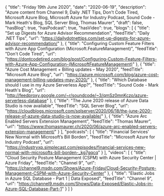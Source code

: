 {
  "title": "Friday 19th June 2020",
  "date": "2020-06-19",
  "description": "Azure content from Channel 9, Daily .NET Tips, Don't Code Tired, Microsoft Azure Blog, Microsoft Azure for Industry Podcast, Sound Code - Mark Heath's Blog, SQL Server Blog, Thomas Maurer",
  "draft": false,
  "hasBlog": true,
  "hasPodcast": true,
  "hasVideo": true,
  "blogs": [
    {
      "title": "Set up Digests for Azure Advisor Recommendation",
      "feedTitle": "Daily .NET Tips",
      "url": "https://dailydotnettips.com/set-up-digests-for-azure-advisor-recommendation/"
    },
    {
      "title": "Configuring Custom Feature Filters with Azure App Configuration (Microsoft.FeatureManagement)",
      "feedTitle": "Don't Code Tired",
      "url": "https://dontcodetired.com/blog/post/Configuring-Custom-Feature-Filters-with-Azure-App-Configuration-(MicrosoftFeatureManagement)"
    },
    {
      "title": "Azure Cost Management + Billing updates – May 2020",
      "feedTitle": "Microsoft Azure Blog",
      "url": "https://azure.microsoft.com/blog/azure-cost-management-billing-updates-may-2020/"
    },
    {
      "title": "Which Database should I use in my Azure Serverless App?",
      "feedTitle": "Sound Code - Mark Heath's Blog",
      "url": "http://feedproxy.google.com/~r/soundcode/~3/qmSz0mnKczo/azure-serverless-database"
    },
    {
      "title": "The June 2020 release of Azure Data Studio is now available",
      "feedTitle": "SQL Server Blog",
      "url": "https://cloudblogs.microsoft.com/sqlserver/2020/06/18/the-june-2020-release-of-azure-data-studio-is-now-available/"
    },
    {
      "title": "Azure Arc Enabled Servers Extension Management",
      "feedTitle": "Thomas Maurer",
      "url": "https://www.thomasmaurer.ch/2020/06/azure-arc-enabled-servers-extension-management/"
    }
  ],
  "podcasts": [
    {
      "title": "Financial Services’ New Normal with Microsoft’s Bill Borden",
      "feedTitle": "Microsoft Azure for Industry Podcast",
      "url": "https://industryxp.simplecast.com/episodes/financial-services-new-normal-with-microsofts-bill-borden-_kg7gqcq"
    }
  ],
  "videos": [
    {
      "title": "Cloud Security Posture Management (CSPM) with Azure Security Center | Azure Friday",
      "feedTitle": "Channel 9",
      "url": "https://channel9.msdn.com/Shows/Azure-Friday/Cloud-Security-Posture-Management-CSPM-with-Azure-Security-Center"
    },
    {
      "title": "Elastic Jobs in Azure SQL Database - Part 1  | Data Exposed",
      "feedTitle": "Channel 9",
      "url": "https://channel9.msdn.com/Shows/Data-Exposed/Elastic-Jobs-in-Azure-SQL-Database-Part-1"
    }
  ]
}